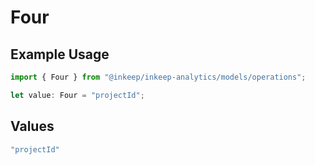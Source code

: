 # Four

## Example Usage

```typescript
import { Four } from "@inkeep/inkeep-analytics/models/operations";

let value: Four = "projectId";
```

## Values

```typescript
"projectId"
```
